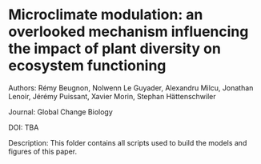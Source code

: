 # Microclimate modulation: an overlooked mechanism influencing the impact of plant diversity on ecosystem functioning

Authors: Rémy Beugnon, Nolwenn Le Guyader, Alexandru Milcu, Jonathan Lenoir, Jérémy Puissant, Xavier Morin, Stephan Hättenschwiler 

Journal: Global Change Biology

DOI: TBA

Description: This folder contains all scripts used to build the models and figures of this paper.
